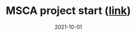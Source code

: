 ---
title: 'MSCA project start ([link](https://cordis.europa.eu/project/id/101023950))'
date: 2021-10-01
permalink: /posts/2021-10-01-post1
---